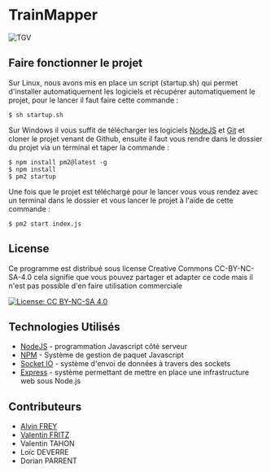 # TrainMapper

![TGV](http://www.interrail.eu/sites/interrail.eu/files/styles/asset_image_images_slider_big/public/tgv_high-spped_train_france.jpg?itok=P3JOlL6C "TGV" )

## Faire fonctionner le projet

Sur Linux, nous avons mis en place un script (startup.sh) qui permet d'installer automatiquement les logiciels et récupérer automatiquement le projet, pour le lancer il faut faire cette commande : 

``` 
$ sh startup.sh
```

Sur Windows il vous suffit de télécharger les logiciels [NodeJS] et [Git] et cloner le projet venant de Github, ensuite il faut vous rendre dans le dossier du projet via un terminal et taper la commande :

``` 
$ npm install pm2@latest -g 
$ npm install 
$ pm2 startup
```

Une fois que le projet est téléchargé pour le lancer vous vous rendez avec un terminal dans le dossier et vous lancer le projet à l'aide de cette commande :

``` 
$ pm2 start index.js
```

## License

Ce programme est distribué sous license Creative Commons CC-BY-NC-SA-4.0 cela signifie que vous pouvez partager et adapter ce code mais il n'est pas possible d'en faire utilisation commerciale

[![License: CC BY-NC-SA 4.0](https://img.shields.io/badge/License-CC%20BY--NC--SA%204.0-lightgrey.svg)](http://creativecommons.org/licenses/by-nc-sa/4.0/)

## Technologies Utilisés

* [NodeJS] - programmation Javascript côté serveur
* [NPM] - Système de gestion de paquet Javascript
* [Socket IO] - système d'envoi de données à travers des sockets
* [Express] - système permettant de mettre en place une infrastructure web sous Node.js


## Contributeurs

* [Alvin FREY]
* [Valentin FRITZ]
* Valentin TAHON
* Loïc DEVERRE
* Dorian PARRENT

[//]: #

   [NodeJS]: <https://nodejs.org/dist/v6.9.4/node-v6.9.4-x86.msi>
   [Git]: <https://git-scm.com/downloads>
   [NPM]: <npmjs.com>
   [Socket IO]: <socket.io>
   [Express]: <expressjs.com/fr/>

   [Alvin FREY]: <https://twitter.com/Frey_Alvin>
   [Valentin FRITZ]: <https://github.com/vfrz>